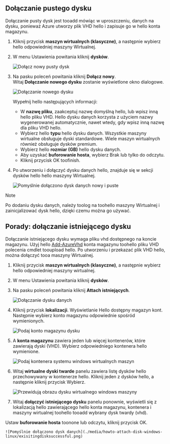 


## <a name="attach-an-empty-disk"></a>Dołączanie pustego dysku
Dołączanie pusty dysk jest tooadd mówiąc w uproszczeniu, danych na dysku, ponieważ Azure utworzy plik VHD hello i zapisuje go w hello konta magazynu.

1. Kliknij przycisk **maszyn wirtualnych (klasyczne)**, a następnie wybierz hello odpowiedniej maszyny Wirtualnej.

2. W menu Ustawienia powitania kliknij **dysków**.

   ![Dołącz nowy pusty dysk](./media/howto-attach-disk-windows-linux/menudisksattachnew.png)

3. Na pasku poleceń powitania kliknij **Dołącz nowy**.  
    Witaj **Dołączanie nowego dysku** zostanie wyświetlone okno dialogowe.

    ![Dołączanie nowego dysku](./media/howto-attach-disk-windows-linux/newdiskdetail.png)

    Wypełnij hello następujących informacji:
    - W **nazwę pliku**, zaakceptuj nazwę domyślną hello, lub wpisz inną hello pliku VHD. Hello dysku danych korzysta z użyciem nazwy wygenerowanej automatycznie, nawet wtedy, gdy wpisz inną nazwę dla pliku VHD hello.
    - Wybierz hello **typu** hello dysku danych. Wszystkie maszyny wirtualne obsługuje dyski standardowe. Wiele maszyn wirtualnych również obsługuje dysków premium.
    - Wybierz hello **rozmiar (GB)** hello dysku danych.
    - Aby uzyskać **buforowanie hosta**, wybierz Brak lub tylko do odczytu.
    - Kliknij przycisk OK toofinish.

4. Po utworzeniu i dołączyć dysku danych hello, znajduje się w sekcji dysków hello hello maszyny Wirtualnej.

   ![Pomyślnie dołączono dysk danych nowy i puste](./media/howto-attach-disk-windows-linux/newdiskemptysuccessful.png)

> [!NOTE]
> Po dodaniu dysku danych, należy toolog na toohello maszyny Wirtualnej i zainicjalizować dysk hello, dzięki czemu można go używać.

## <a name="how-to-attach-an-existing-disk"></a>Porady: dołączanie istniejącego dysku
Dołączanie istniejącego dysku wymaga pliku vhd dostępnego na koncie magazynu. Użyj hello [Add-AzureVhd](https://msdn.microsoft.com/library/azure/dn495173.aspx) konta magazynu toohello pliku VHD polecenia cmdlet tooupload hello. Po utworzeniu i przekazać plik VHD hello, można dołączyć tooa maszyny Wirtualnej.

1. Kliknij przycisk **maszyn wirtualnych (klasyczne)**, a następnie wybierz hello odpowiedniej maszyny wirtualnej.

2. W menu Ustawienia powitania kliknij **dysków**.

3. Na pasku poleceń powitania kliknij **Attach istniejących**.

    ![Dołączanie dysku danych](./media/howto-attach-disk-windows-linux/menudisksattachexisting.png)

4. Kliknij przycisk **lokalizacji**. Wyświetlanie Hello dostępny magazyn kont. Następnie wybierz konto magazynu odpowiednie spośród wymienionych.

    ![Podaj konto magazynu dysku](./media/howto-attach-disk-windows-linux/existdiskstorageaccounts.png)

5. A **konta magazynu** zawiera jeden lub więcej kontenerów, które zawierają dyski (VHD). Wybierz odpowiedniego kontenera hello wymienione.

    ![Podaj kontenera systemu windows wirtualnych maszyn](./media/howto-attach-disk-windows-linux/existdiskcontainers.png)

6. Witaj **wirtualne dyski twarde** panelu zawiera listę dysków hello przechowywany w kontenerze hello. Kliknij jeden z dysków hello, a następnie kliknij przycisk Wybierz.

    ![Przewidują obrazu dysku wirtualnego windows maszyny](./media/howto-attach-disk-windows-linux/existdiskvhds.png)

7. Witaj **dołączyć istniejącego dysku** panelu ponownie, wyświetli się z lokalizacją hello zawierającego hello konta magazynu, kontenera i maszyny wirtualnej toohello tooadd wybrany dysk twardy (vhd).

  Ustaw **buforowanie hosta** toonone lub odczytu, kliknij przycisk OK.

    ![Pomyślnie dołączono dysk danych](./media/howto-attach-disk-windows-linux/exisitingdisksuccessful.png)
